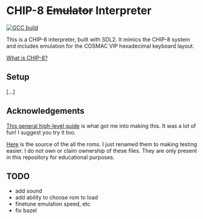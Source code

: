 # CHIP-8 <s>Emulator</s> Interpreter

[![GCC build](https://github.com/jwt2706/Chip8Interpreter/actions/workflows/gcc.yml/badge.svg?branch=main)](https://github.com/jwt2706/Chip8Interpreter/actions/workflows/gcc.yml)

This is a CHIP-8 interpreter, built with SDL2. It mimics the CHIP-8 system and includes emulation for the COSMAC VIP hexadecimal keyboard layout.

[What is CHIP-8?](https://wikipedia.org/wiki/CHIP-8)

## Setup

[...]

## Acknowledgements

[This general high-level guide](https://tobiasvl.github.io/blog/write-a-chip-8-emulator) is what got me into making this. It was a lot of fun! I suggest you try it too.

[Here](https://github.com/loktar00/chip8/tree/master/roms) is the source of the all the roms. I just renamed them to making testing easier. I do not own or claim ownership of these files. They are only present in this repository for educational purposes.

## TODO

- add sound
- add ability to choose rom to load
- finetune emulation speed, etc
- fix bazel
